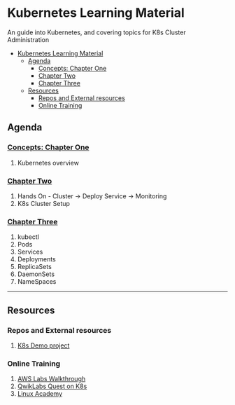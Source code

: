 # Kubernetes Learning Material

An guide into Kubernetes, and covering topics for K8s Cluster Administration

- [Kubernetes Learning Material](#kubernetes-learning-material)
    - [Agenda](#agenda)
        - [Concepts: Chapter One](#concepts-chapter-one)
        - [Chapter Two](#chapter-two)
        - [Chapter Three](#chapter-three)
    - [Resources](#resources)
        - [Repos and External resources](#repos-and-external-resources)
        - [Online Training](#online-training)


## Agenda

### [Concepts: Chapter One](chapter/one/README.md)

1. Kubernetes overview

### [Chapter Two](chapter/two/README.md)

1. Hands On - Cluster -> Deploy Service -> Monitoring
1. K8s Cluster Setup

### [Chapter Three](chapter/three/README.md)

1. kubectl
1. Pods 
1. Services 
1. Deployments 
1. ReplicaSets 
1. DaemonSets 
1. NameSpaces

---

## Resources

### Repos and External resources

1. [K8s Demo project](https://github.com/WesleyCharlesBlake/k8s-demo)

### Online Training

1. [AWS Labs Walkthrough](https://github.com/aws-samples/aws-workshop-for-kubernetes)
1. [QwikLabs Quest on K8s](https://qwiklabs.com/quests/29)
1. [Linux Academy](https://linuxacademy.com/containers/training/course/name/certified-kubernetes-administrator-preparation-course)